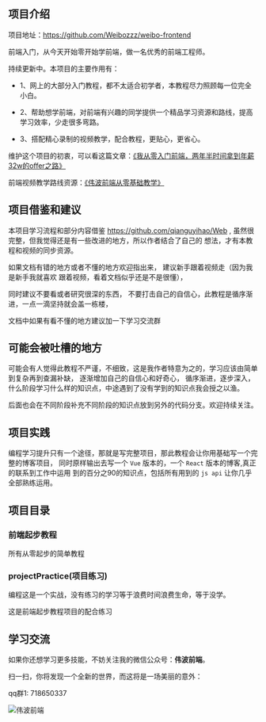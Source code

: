 ## 项目介绍

项目地址：<https://github.com/Weibozzz/weibo-frontend>

前端入门，从今天开始零开始学前端，做一名优秀的前端工程师。

持续更新中。本项目的主要作用有：


- 1、网上的大部分入门教程，都不太适合初学者，本教程尽力照顾每一位完全小白。

- 2、帮助想学前端，对前端有兴趣的同学提供一个精品学习资源和路线，提高学习效率，少走很多弯路。

- 3、搭配精心录制的视频教学，配合教程，更贴心，更省心。


维护这个项目的初衷，可以看这篇文章：[《我从零入门前端，两年半时间拿到年薪32w的offer之路》](https://www.yuque.com/liuweibo-qagim/qm64lq/os4vwp)

前端视频教学路线资源：[《伟波前端从零基础教学》](https://space.bilibili.com/456900797/channel/detail?cid=166108)

## 项目借鉴和建议

本项目学习流程和部分内容借鉴 <https://github.com/qianguyihao/Web> ,
虽然很完整，但我觉得还是有一些改进的地方，所以作者结合了自己的
想法，才有本教程和视频的同步资源。

如果文档有错的地方或者不懂的地方欢迎指出来，
建议新手跟着视频走（因为我是新手我就喜欢
跟着视频，看着文档似乎还是不是很懂），

同时建议不要看或者研究很深的东西，
不要打击自己的自信心，此教程是循序渐进，一点一滴坚持就会盖一栋楼，

文档中如果有看不懂的地方建议加一下学习交流群

## 可能会被吐槽的地方

可能会有人觉得此教程不严谨，不细致，这是我作者特意为之的，学习应该由简单到复杂再到查漏补缺，
逐渐增加自己的自信心和好奇心，
循序渐进，逐步深入，什么阶段学习什么样的知识点，中途遇到了没有学到的知识点我会授之以渔。

后面也会在不同阶段补充不同阶段的知识点放到另外的代码分支。欢迎持续关注。

## 项目实践

编程学习提升只有一个途径，那就是写完整项目，那此教程会让你用基础写一个完整的博客项目，
同时原样输出去写一个 `Vue` 版本的，一个 `React` 版本的博客,真正的联系到工作中运用
到的百分之90的知识点，包括所有用到的 `js api` 让你几乎全部熟练运用。

## 项目目录
### 前端起步教程
所有从零起步的简单教程
### projectPractice(项目练习)
编程这是一个实战，没有练习的学习等于浪费时间浪费生命，等于没学。

这是前端起步教程项目的配合练习
## 学习交流
如果你还想学习更多技能，不妨关注我的微信公众号：**伟波前端**。

扫一扫，你将发现一个全新的世界，而这将是一场美丽的意外：

qq群1: 718650337

![伟波前端](https://cdn.nlark.com/yuque/0/2021/png/232624/1611566795964-a22487fd-6e08-462d-b3a4-85e3a3c0461e.png)
